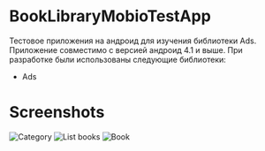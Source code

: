 # BookLibraryMobioTestApp

Тестовое приложения на андроид для изучения библиотеки Ads. Приложение совместимо с версией андроид 4.1 и выше. При разработке были использованы следующие библиотеки:

* Ads

# Screenshots

![Category](http://www.imageup.ru/img188/3129183/screenshot_2018-07-20-11-22-35-947_comexamplebooklibrarymobiotestapp.png)
![List books](http://www.imageup.ru/img188/3129184/screenshot_2018-07-20-11-26-31-654_comexamplebooklibrarymobiotestapp.png)
![Book](http://www.imageup.ru/img188/3129185/screenshot_2018-07-20-11-26-41-971_comexamplebooklibrarymobiotestapp.png)

